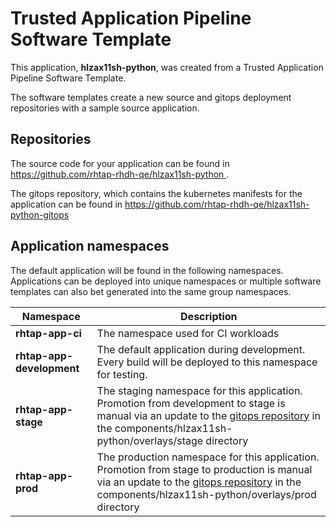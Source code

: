 # Trusted Application Pipeline Software Template

This application, **hlzax11sh-python**, was created from a Trusted Application Pipeline Software Template.

The software templates create a new source and gitops deployment repositories with a sample source application. 

## Repositories

The source code for your application can be found in [https://github.com/rhtap-rhdh-qe/hlzax11sh-python ](https://github.com/rhtap-rhdh-qe/hlzax11sh-python ).
 
The gitops repository, which contains the kubernetes manifests for the application can be found in 
[https://github.com/rhtap-rhdh-qe/hlzax11sh-python-gitops ](https://github.com/rhtap-rhdh-qe/hlzax11sh-python-gitops ) 

## Application namespaces 

The default application will be found in the following namespaces. Applications can be deployed into unique namespaces or multiple software templates can also bet generated into the same group namespaces.  

|  Namespace   |  Description   |  
| -------- | -------- |
| **rhtap-app-ci** | The namespace used for CI workloads |
| **rhtap-app-development** | The default application during development. Every build will be deployed to this namespace for testing. |
| **rhtap-app-stage** | The staging namespace for this application. Promotion from development to stage is manual via an update to the [gitops repository](https://github.com/rhtap-rhdh-qe/hlzax11sh-python-gitops ) in the components/hlzax11sh-python/overlays/stage directory |
| **rhtap-app-prod** | The production namespace for this application. Promotion from stage to production is manual via an update to the [gitops repository](https://github.com/rhtap-rhdh-qe/hlzax11sh-python-gitops ) in the components/hlzax11sh-python/overlays/prod directory |